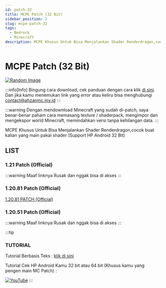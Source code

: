 ```yaml
---
id: patch-32
title: MCPE Patch (32 Bit)
sidebar_position: 2
slug: mcpe-patch-32
tags:
  - Bedrock
  - Minecraft
description: MCPE Khusus Untuk Bisa Menjalankan Shader Renderdragon,cocok buat kalian yang main pakai shader (Support HP Android 32 Bit)
---
```


# MCPE Patch (32 Bit)

[![Random Image](https://imapi.ingfomenkrep.my.id/random-image-url)](https://imapi.ingfomenkrep.my.id/random-link)

:::info[Info]
Bingung cara download, cek panduan dengan cara klik [di sini](#tutorial). Dan jika kamu menemukan link yang error atau keliru bisa menghubungi contact@ahzanmc.my.id
:::

:::warning
Dengan mendownload Minecraft yang sudah di-patch, saya benar-benar paham cara memasang texture / shaderpack, mengimpor dan mengekspor world Minecraft, memindahkan versi tanpa kehilangan data.
:::

MCPE Khusus Untuk Bisa Menjalankan Shader Renderdragon,cocok buat kalian yang main pakai shader (Support HP Android 32 Bit)

## LIST

### 1.21 Patch (Official)

:::warning
Maaf linknya Rusak dan nggak bisa di akses 
:::

### 1.20.81 Patch (Official)

[1.20.81 PATCH (Official)](https://www.mediafire.com/file/xwxg5ojt7h1joif/1.20.81.01_Patched_%252832_Bit%2529_%257E_BibingUhuyy.apk/file)

### 1.20.51 Patch (Official)

:::warning
Maaf linknya Rusak dan nggak bisa di akses 
:::

:::tip
### TUTORIAL

Tutorial Berbasis Teks : [klik di sini](/docs/afdmc/tutorial-fitur-afdmc/panduan-afdmc#tutorial)

Tutorial Cek HP Android Kamu 32 bit atau 64 bit (Khusus kamu yang pengen main MC Patch) :

[![YouTube](http://i.ytimg.com/vi/77vtLKenPlY/hqdefault.jpg)](https://www.youtube.com/watch?v=77vtLKenPlY)
:::
